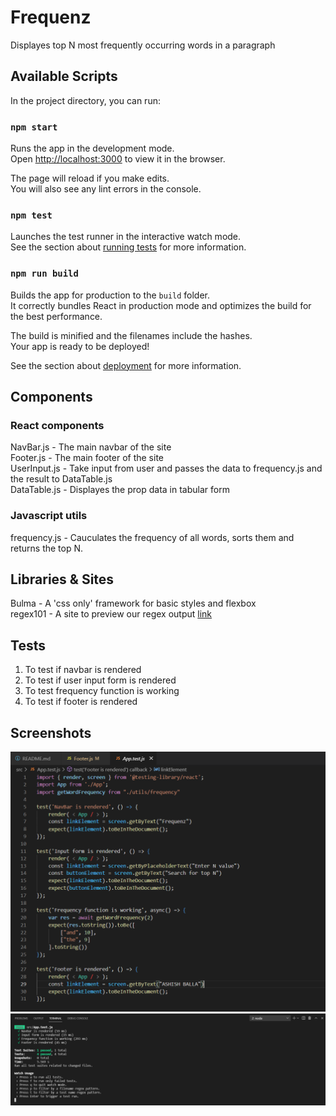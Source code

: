 # Frequenz

Displayes top N most frequently occurring words in a paragraph

## Available Scripts

In the project directory, you can run:

### `npm start`

Runs the app in the development mode.\
Open [http://localhost:3000](http://localhost:3000) to view it in the browser.

The page will reload if you make edits.\
You will also see any lint errors in the console.

### `npm test`

Launches the test runner in the interactive watch mode.\
See the section about [running tests](https://facebook.github.io/create-react-app/docs/running-tests) for more information.

### `npm run build`

Builds the app for production to the `build` folder.\
It correctly bundles React in production mode and optimizes the build for the best performance.

The build is minified and the filenames include the hashes.\
Your app is ready to be deployed!

See the section about [deployment](https://facebook.github.io/create-react-app/docs/deployment) for more information.

## Components

### React components

NavBar.js - The main navbar of the site   
Footer.js - The main footer of the site   
UserInput.js - Take input from user and passes the data to frequency.js and the result to DataTable.js   
DataTable.js - Displayes the prop data in tabular form   

### Javascript utils

frequency.js - Cauculates the frequency of all words, sorts them and returns the top N.

## Libraries & Sites

Bulma - A 'css only' framework for basic styles and flexbox   
regex101  - A site to preview our regex output [link](https://regex101.com/)   

## Tests

1. To test if navbar is rendered
2. To test if user input form is rendered
3. To test frequency function is working
4. To test if footer is rendered

## Screenshots

![code](./img/code.png)
![test](./img/test.png)
